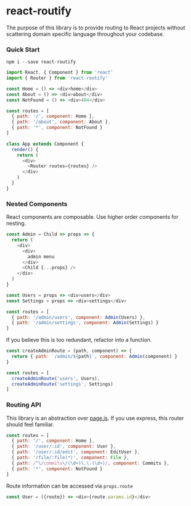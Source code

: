 # react-routify

The purpose of this library is to provide routing to React projects without
scattering domain specific language throughout your codebase.

### Quick Start

```
npm i --save react-routify
```

``` javascript
import React, { Component } from 'react'
import { Router } from 'react-routify'

const Home = () => <div>home</div>
const About = () => <div>about</div>
const NotFound = () => <div>404</div>

const routes = [
  { path: '/', component: Home },
  { path: '/about', component: About },
  { path: '*', component: NotFound }
]

class App extends Component {
  render() {
    return (
      <div>
        <Router routes={routes} />
      </div>
    )
  }
}
```

### Nested Components

React components are composable. Use higher order components for nesting.

``` javascript
const Admin = Child => props => {
  return (
    <div>
      <div>
        admin menu
      </div>
      <Child {...props} />
    </div>
  )
}

const Users = props => <div>users</div>
const Settings = props => <div>settings</div>

const routes = [
  { path: '/admin/users', component: Admin(Users) },
  { path: '/admin/settings', component: Admin(Settings) }
]
```

If you believe this is too redundant, refactor into a function.

``` javascript
const createAdminRoute = (path, component) => {
  return { path: `/admin/${path}`, component: Admin(component) }
}

const routes = [
  createAdminRoute('users', Users),
  createAdminRoute('settings', Settings)
]
```

### Routing API

This library is an abstraction over [page.js](https://visionmedia.github.io/page.js/). If you use express,
this router should feel familiar.

``` javascript
const routes = [
  { path: '/', component: Home },
  { path: '/user/:id', component: User },
  { path: '/user/:id/edit', component: EditUser },
  { path: '/file/:file(*)', component: File },
  { path: /^\/commits\/(\d+)\.\.(\d+)/, component: Commits },
  { path: '*', component: NotFound }
]
```

Route information can be accessed via `props.route`

``` javascript
const User = ({route}) => <div>{route.params.id}</div>
```
